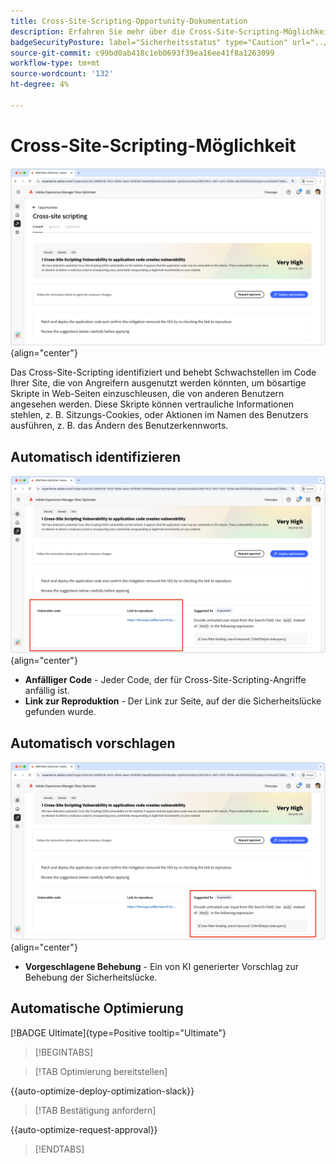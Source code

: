 ```yaml
---
title: Cross-Site-Scripting-Opportunity-Dokumentation
description: Erfahren Sie mehr über die Cross-Site-Scripting-Möglichkeit und lernen Sie, Schwachstellen in der Site-Sicherheit zu identifizieren und zu beheben.
badgeSecurityPosture: label="Sicherheitsstatus" type="Caution" url="../../opportunity-types/security-posture.md" tooltip="Sicherheitsstatus"
source-git-commit: c99bd0ab418c1eb0693f39ea16ee41f8a1263099
workflow-type: tm+mt
source-wordcount: '132'
ht-degree: 4%

---
```



# Cross-Site-Scripting-Möglichkeit

![Site-übergreifende Opportunity](./assets/cross-site-scripting/hero.png){align="center"}

Das Cross-Site-Scripting identifiziert und behebt Schwachstellen im Code Ihrer Site, die von Angreifern ausgenutzt werden könnten, um bösartige Skripte in Web-Seiten einzuschleusen, die von anderen Benutzern angesehen werden. Diese Skripte können vertrauliche Informationen stehlen, z. B. Sitzungs-Cookies, oder Aktionen im Namen des Benutzers ausführen, z. B. das Ändern des Benutzerkennworts.

## Automatisch identifizieren

![Site-übergreifende Opportunity automatisch identifizieren](./assets/cross-site-scripting/auto-identify.png){align="center"}

* **Anfälliger Code** - Jeder Code, der für Cross-Site-Scripting-Angriffe anfällig ist.
* **Link zur Reproduktion** - Der Link zur Seite, auf der die Sicherheitslücke gefunden wurde.

## Automatisch vorschlagen

![Site-übergreifende Opportunity automatisch vorschlagen](./assets/cross-site-scripting/auto-suggest.png){align="center"}

* **Vorgeschlagene Behebung** - Ein von KI generierter Vorschlag zur Behebung der Sicherheitslücke.

## Automatische Optimierung

[!BADGE Ultimate]{type=Positive tooltip="Ultimate"}

>[!BEGINTABS]

>[!TAB Optimierung bereitstellen]

{{auto-optimize-deploy-optimization-slack}}

>[!TAB Bestätigung anfordern]

{{auto-optimize-request-approval}}

>[!ENDTABS]
